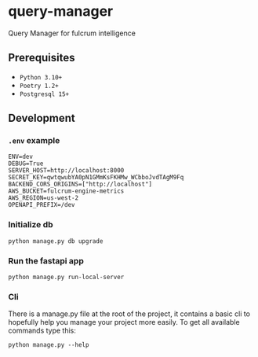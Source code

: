 # query-manager

Query Manager for fulcrum intelligence

## Prerequisites

- `Python 3.10+`
- `Poetry 1.2+`
- `Postgresql 15+`

## Development

### `.env` example

```shell
ENV=dev
DEBUG=True
SERVER_HOST=http://localhost:8000
SECRET_KEY=qwtqwubYA0pN1GMmKsFKHMw_WCbboJvdTAgM9Fq
BACKEND_CORS_ORIGINS=["http://localhost"]
AWS_BUCKET=fulcrum-engine-metrics
AWS_REGION=us-west-2
OPENAPI_PREFIX=/dev
```
### Initialize db

```shell
python manage.py db upgrade
```

### Run the fastapi app

```shell
python manage.py run-local-server
```

### Cli

There is a manage.py file at the root of the project, it contains a basic cli to hopefully
help you manage your project more easily. To get all available commands type this:

```shell
python manage.py --help
```
